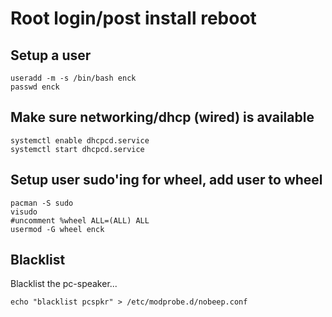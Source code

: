 # Root login/post install reboot

## Setup a user
```
useradd -m -s /bin/bash enck
passwd enck
```

## Make sure networking/dhcp (wired) is available
```
systemctl enable dhcpcd.service
systemctl start dhcpcd.service
```

## Setup user sudo'ing for wheel, add user to wheel
```
pacman -S sudo
visudo
#uncomment %wheel ALL=(ALL) ALL
usermod -G wheel enck
```

## Blacklist

Blacklist the pc-speaker...
```
echo "blacklist pcspkr" > /etc/modprobe.d/nobeep.conf
```
